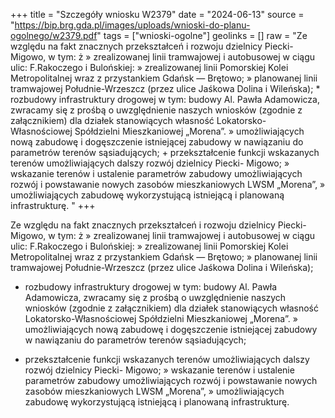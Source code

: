 +++
title = "Szczegóły wniosku W2379"
date = "2024-06-13"
source = "https://bip.brg.gda.pl/images/uploads/wnioski-do-planu-ogolnego/w2379.pdf"
tags = ["wnioski-ogolne"]
geolinks = []
raw = "Ze względu na fakt znacznych przekształceń i rozwoju dzielnicy Piecki-Migowo, w tym: ż » zrealizowanej linii tramwajowej i autobusowej w ciągu ulic: F.Rakoczego i Bulońskiej: » zrealizowanej linii Pomorskiej Kolei Metropolitalnej wraz z przystankiem Gdańsk — Brętowo; » planowanej linii tramwajowej Południe-Wrzeszcz (przez ulice Jaśkowa Dolina i Wileńska); * rozbudowy infrastruktury drogowej w tym: budowy Al. Pawła Adamowicza, zwracamy się z prośbą o uwzględnienie naszych wniosków (zgodnie z załącznikiem) dla działek stanowiących własność Lokatorsko-Własnościowej Spółdzielni Mieszkaniowej „Morena”. » umożliwiających nową zabudowę i dogęszczenie istniejącej zabudowy w nawiązaniu do parametrów terenów sąsiadujących; + przekształcenie funkcji wskazanych terenów umożliwiających dalszy rozwój dzielnicy Piecki- Migowo; » wskazanie terenów i ustalenie parametrów zabudowy umożliwiających rozwój i powstawanie nowych zasobów mieszkaniowych LWSM „Morena”, » umożliwiających zabudowę wykorzystującą istniejącą i planowaną infrastrukturę. "
+++

Ze względu na fakt znacznych przekształceń i rozwoju dzielnicy Piecki-Migowo, w tym:
ż » zrealizowanej linii tramwajowej i autobusowej w ciągu ulic: F.Rakoczego i Bulońskiej:
» zrealizowanej linii Pomorskiej Kolei Metropolitalnej wraz z przystankiem Gdańsk — Brętowo;
» planowanej linii tramwajowej Południe-Wrzeszcz (przez ulice Jaśkowa Dolina i Wileńska);
* rozbudowy infrastruktury drogowej w tym: budowy Al. Pawła Adamowicza,
zwracamy się z prośbą o uwzględnienie naszych wniosków (zgodnie z załącznikiem) dla działek
stanowiących własność Lokatorsko-Własnościowej Spółdzielni Mieszkaniowej „Morena”.
» umożliwiających nową zabudowę i dogęszczenie istniejącej zabudowy w nawiązaniu do
parametrów terenów sąsiadujących;
+ przekształcenie funkcji wskazanych terenów umożliwiających dalszy rozwój dzielnicy Piecki-
Migowo;
» wskazanie terenów i ustalenie parametrów zabudowy umożliwiających rozwój i powstawanie
nowych zasobów mieszkaniowych LWSM „Morena”,
» umożliwiających zabudowę wykorzystującą istniejącą i planowaną infrastrukturę.



